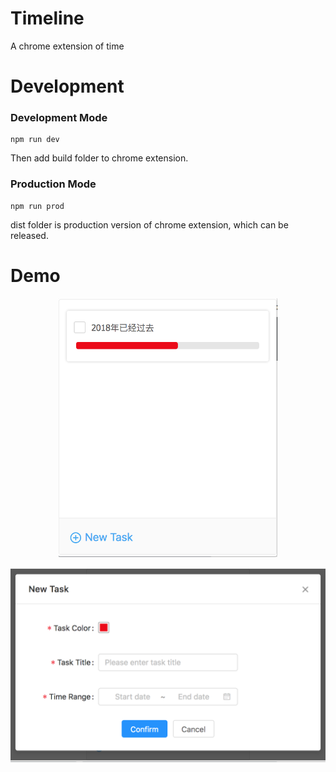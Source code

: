 # Timeline
A chrome extension of time

# Development

### Development Mode

```
npm run dev
```

Then add build folder to chrome extension.

### Production Mode

```
npm run prod
```

dist folder is production version of chrome extension, which can be released.

# Demo

<p align="center">
  <img src="./demo1.png" width="350px">
</p>

<p align="center">
  <img src="./demo2.png" width="600px">
</p>
